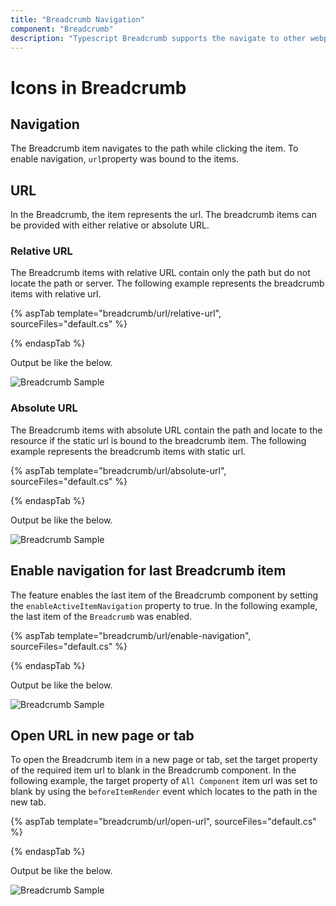```yaml
---
title: "Breadcrumb Navigation"
component: "Breadcrumb"
description: "Typescript Breadcrumb supports the navigate to other webpages while clicking the Breadcrumb items."
---
```


# Icons in Breadcrumb

## Navigation

The Breadcrumb item navigates to the path while clicking the item. To enable navigation, `url`property was bound to the items.

## URL

In the Breadcrumb, the item represents the url. The breadcrumb items can be provided with either relative or absolute URL.

### Relative URL

The Breadcrumb items with relative URL contain only the path but do not locate the path or server. The following example represents the breadcrumb items with relative url.

{% aspTab template="breadcrumb/url/relative-url", sourceFiles="default.cs" %}

{% endaspTab %}

Output be like the below.

![Breadcrumb Sample](./images/relative-url.PNG)

### Absolute URL

The Breadcrumb items with absolute URL contain the path and locate to the resource if the static url is bound to the breadcrumb item. The following example represents the breadcrumb items with static url.

{% aspTab template="breadcrumb/url/absolute-url", sourceFiles="default.cs" %}

{% endaspTab %}

Output be like the below.

![Breadcrumb Sample](./images/relative-url.PNG)

## Enable navigation for last Breadcrumb item

The feature enables the last item of the Breadcrumb component by setting the `enableActiveItemNavigation` property to true. In the following example, the last item of the `Breadcrumb` was enabled.

{% aspTab template="breadcrumb/url/enable-navigation", sourceFiles="default.cs" %}

{% endaspTab %}

Output be like the below.

![Breadcrumb Sample](./images/enable-navigation.PNG)

## Open URL in new page or tab

To open the Breadcrumb item in a new page or tab, set the target property of the required item url to blank in the Breadcrumb component. In the following example, the target property of `All Component` item url was set to blank by using the `beforeItemRender` event which locates to the path in the new tab.

{% aspTab template="breadcrumb/url/open-url", sourceFiles="default.cs" %}

{% endaspTab %}

Output be like the below.

![Breadcrumb Sample](./images/enable-navigation.PNG)